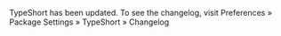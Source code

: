 TypeShort has been updated. To see the changelog, visit
Preferences » Package Settings » TypeShort » Changelog
